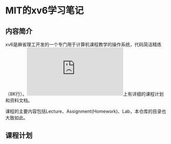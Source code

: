 # MIT的xv6学习笔记

## 内容简介
xv6是麻省理工开发的一个专门用于计算机课程教学的操作系统，代码简洁精炼（8K行）。![课程主页](https://pdos.csail.mit.edu/6.828/2014/index.html)上有详细的课程计划和资料文档。

课程的主要内容包括Lecture、Assignment(Homework)、Lab，本仓库的目录也大致如此。

## 课程计划


